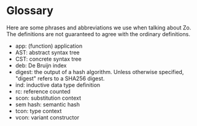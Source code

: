 # Glossary

Here are some phrases and abbreviations
we use when talking about Zo.
The definitions are not guaranteed to agree
with the ordinary definitions.

- app: (function) application
- AST: abstract syntax tree
- CST: concrete syntax tree
- deb: De Bruijn index
- digest: the output of a hash algorithm.
  Unless otherwise specified, "digest" refers to
  a SHA256 digest.
- ind: inductive data type definition
- rc: reference counted
- scon: substitution context
- sem hash: semantic hash
- tcon: type context
- vcon: variant constructor
